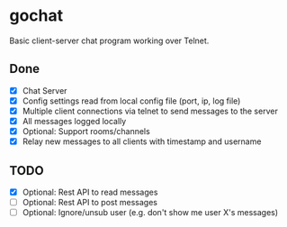 # gochat

Basic client-server chat program working over Telnet.

## Done

* [x] Chat Server
* [x] Config settings read from local config file (port, ip, log file)
* [x] Multiple client connections via telnet to send messages to the server
* [x] All messages logged locally
* [x] Optional: Support rooms/channels
* [x] Relay new messages to all clients with timestamp and username

## TODO

* [x] Optional: Rest API to read messages
* [ ] Optional: Rest API to post messages
* [ ] Optional: Ignore/unsub user (e.g. don't show me user X's messages)
